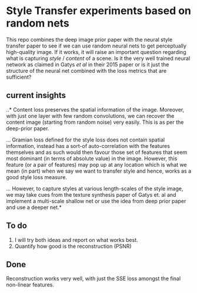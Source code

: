 # Style Transfer experiments based on random nets

This repo combines the deep image prior paper with the neural style transfer paper to see if we can use random neural nets to get perceptually high-quality image. If it works, it will raise an important question regarding what is capturing *style* / *content* of a scene. Is it the very well trained neural network as claimed in Gatys *et al* in their 2015 paper or is it just the structure of the neural net combined with the loss metrics that are sufficient?

## current insights

..* Content loss preserves the spatial information of the image. Moreover, with just one layer with few random convolutions, we can recover the content image (starting from random noise) very easily. This is as per the deep-prior paper.

... Gramian loss defined for the style loss does not contain spatial information, instead has a sort-of auto-correlation with the features themselves and as such would then favour those set of features that seem most dominant (in terms of absolute value) in the image. However, this feature (or a pair of features) may pop up at any location which is what we mean (in part) when we say we want to transfer style and hence, works as a good style loss measure.

... However, to capture styles at various length-scales of the style image, we may take cues from the texture synthesis paper of Gatys et. al and implement a multi-scale shallow net or use the idea from deep prior paper and use a deeper net.*

## To do

1. I will try both ideas and report on what works best.
2. Quantify how good is the reconstruction (PSNR)

## Done

Reconstruction works very well, with just the SSE loss amongst the final non-linear features.

